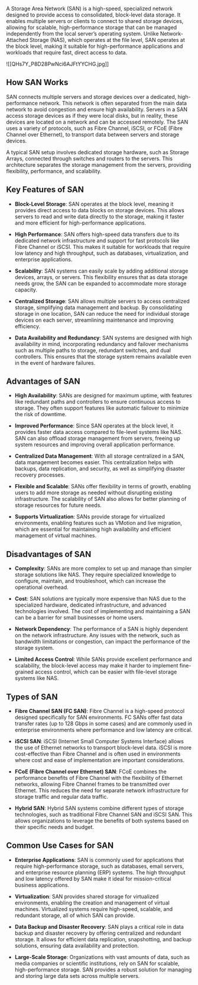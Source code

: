 A Storage Area Network (SAN) is a high-speed, specialized network designed to provide access to consolidated, block-level data storage. It enables multiple servers or clients to connect to shared storage devices, allowing for scalable, high-performance storage that can be managed independently from the local server’s operating system. Unlike Network-Attached Storage (NAS), which operates at the file level, SAN operates at the block level, making it suitable for high-performance applications and workloads that require fast, direct access to data.

![[QHs7Y_P8D28PwNci6AJFtYYCHG.jpg]]
## **How SAN Works**

SAN connects multiple servers and storage devices over a dedicated, high-performance network. This network is often separated from the main data network to avoid congestion and ensure high availability. Servers in a SAN access storage devices as if they were local disks, but in reality, these devices are located on a network and can be accessed remotely. The SAN uses a variety of protocols, such as Fibre Channel, iSCSI, or FCoE (Fibre Channel over Ethernet), to transport data between servers and storage devices.

A typical SAN setup involves dedicated storage hardware, such as Storage Arrays, connected through switches and routers to the servers. This architecture separates the storage management from the servers, providing flexibility, performance, and scalability.

## **Key Features of SAN**

- **Block-Level Storage**: SAN operates at the block level, meaning it provides direct access to data blocks on storage devices. This allows servers to read and write data directly to the storage, making it faster and more efficient for high-performance applications.

- **High Performance**: SAN offers high-speed data transfers due to its dedicated network infrastructure and support for fast protocols like Fibre Channel or iSCSI. This makes it suitable for workloads that require low latency and high throughput, such as databases, virtualization, and enterprise applications.

- **Scalability**: SAN systems can easily scale by adding additional storage devices, arrays, or servers. This flexibility ensures that as data storage needs grow, the SAN can be expanded to accommodate more storage capacity.

- **Centralized Storage**: SAN allows multiple servers to access centralized storage, simplifying data management and backup. By consolidating storage in one location, SAN can reduce the need for individual storage devices on each server, streamlining maintenance and improving efficiency.

- **Data Availability and Redundancy**: SAN systems are designed with high availability in mind, incorporating redundancy and failover mechanisms such as multiple paths to storage, redundant switches, and dual controllers. This ensures that the storage system remains available even in the event of hardware failures.

## **Advantages of SAN**

- **High Availability**: SANs are designed for maximum uptime, with features like redundant paths and controllers to ensure continuous access to storage. They often support features like automatic failover to minimize the risk of downtime.

- **Improved Performance**: Since SAN operates at the block level, it provides faster data access compared to file-level systems like NAS. SAN can also offload storage management from servers, freeing up system resources and improving overall application performance.

- **Centralized Data Management**: With all storage centralized in a SAN, data management becomes easier. This centralization helps with backups, data replication, and security, as well as simplifying disaster recovery processes.

- **Flexible and Scalable**: SANs offer flexibility in terms of growth, enabling users to add more storage as needed without disrupting existing infrastructure. The scalability of SAN also allows for better planning of storage resources for future needs.

- **Supports Virtualization**: SANs provide storage for virtualized environments, enabling features such as VMotion and live migration, which are essential for maintaining high availability and efficient management of virtual machines.

## **Disadvantages of SAN**

- **Complexity**: SANs are more complex to set up and manage than simpler storage solutions like NAS. They require specialized knowledge to configure, maintain, and troubleshoot, which can increase the operational overhead.

- **Cost**: SAN solutions are typically more expensive than NAS due to the specialized hardware, dedicated infrastructure, and advanced technologies involved. The cost of implementing and maintaining a SAN can be a barrier for small businesses or home users.

- **Network Dependency**: The performance of a SAN is highly dependent on the network infrastructure. Any issues with the network, such as bandwidth limitations or congestion, can impact the performance of the storage system.

- **Limited Access Control**: While SANs provide excellent performance and scalability, the block-level access may make it harder to implement fine-grained access control, which can be easier with file-level storage systems like NAS.

## **Types of SAN**

- **Fibre Channel SAN (FC SAN)**: Fibre Channel is a high-speed protocol designed specifically for SAN environments. FC SANs offer fast data transfer rates (up to 128 Gbps in some cases) and are commonly used in enterprise environments where performance and low latency are critical.

- **iSCSI SAN**: iSCSI (Internet Small Computer Systems Interface) allows the use of Ethernet networks to transport block-level data. iSCSI is more cost-effective than Fibre Channel and is often used in environments where cost and ease of implementation are important considerations.

- **FCoE (Fibre Channel over Ethernet) SAN**: FCoE combines the performance benefits of Fibre Channel with the flexibility of Ethernet networks, allowing Fibre Channel frames to be transmitted over Ethernet. This reduces the need for separate network infrastructure for storage traffic and regular data traffic.

- **Hybrid SAN**: Hybrid SAN systems combine different types of storage technologies, such as traditional Fibre Channel SAN and iSCSI SAN. This allows organizations to leverage the benefits of both systems based on their specific needs and budget.

## **Common Use Cases for SAN**

- **Enterprise Applications**: SAN is commonly used for applications that require high-performance storage, such as databases, email servers, and enterprise resource planning (ERP) systems. The high throughput and low latency offered by SAN make it ideal for mission-critical business applications.

- **Virtualization**: SAN provides shared storage for virtualized environments, enabling the creation and management of virtual machines. Virtualized systems require high-speed, scalable, and redundant storage, all of which SAN can provide.

- **Data Backup and Disaster Recovery**: SAN plays a critical role in data backup and disaster recovery by offering centralized and redundant storage. It allows for efficient data replication, snapshotting, and backup solutions, ensuring data availability and protection.

- **Large-Scale Storage**: Organizations with vast amounts of data, such as media companies or scientific institutions, rely on SAN for scalable, high-performance storage. SAN provides a robust solution for managing and storing large data sets across multiple servers.